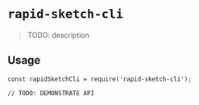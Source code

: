 # `rapid-sketch-cli`

> TODO: description

## Usage

```
const rapidSketchCli = require('rapid-sketch-cli');

// TODO: DEMONSTRATE API
```
